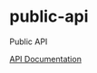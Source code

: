 # public-api
Public API 

[API Documentation](https://titlepage.github.io/public-api/assets/apa-api.html)